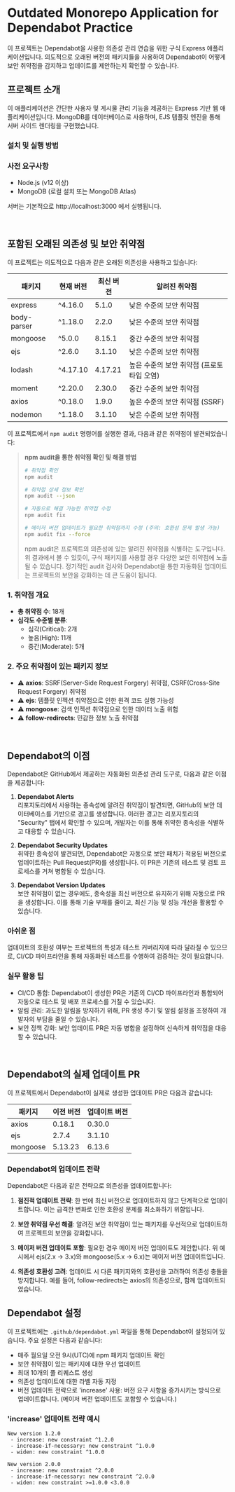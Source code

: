 # Outdated Monorepo Application for Dependabot Practice

이 프로젝트는 Dependabot을 사용한 의존성 관리 연습을 위한 구식 Express 애플리케이션입니다. 의도적으로 오래된 버전의 패키지들을 사용하여 Dependabot이 어떻게 보안 취약점을 감지하고 업데이트를 제안하는지 확인할 수 있습니다.

## 프로젝트 소개

이 애플리케이션은 간단한 사용자 및 게시물 관리 기능을 제공하는 Express 기반 웹 애플리케이션입니다. MongoDB를 데이터베이스로 사용하며, EJS 템플릿 엔진을 통해 서버 사이드 렌더링을 구현했습니다.

### 설치 및 실행 방법

### 사전 요구사항

- Node.js (v12 이상)
- MongoDB (로컬 설치 또는 MongoDB Atlas)

서버는 기본적으로 http://localhost:3000 에서 실행됩니다.

<br />

## 포함된 오래된 의존성 및 보안 취약점

이 프로젝트는 의도적으로 다음과 같은 오래된 의존성을 사용하고 있습니다:

| 패키지      | 현재 버전 | 최신 버전 | 알려진 취약점                             |
| ----------- | --------- | --------- | ----------------------------------------- |
| express     | ^4.16.0   | 5.1.0     | 낮은 수준의 보안 취약점                   |
| body-parser | ^1.18.0   | 2.2.0     | 낮은 수준의 보안 취약점                   |
| mongoose    | ^5.0.0    | 8.15.1    | 중간 수준의 보안 취약점                   |
| ejs         | ^2.6.0    | 3.1.10    | 낮은 수준의 보안 취약점                   |
| lodash      | ^4.17.10  | 4.17.21   | 높은 수준의 보안 취약점 (프로토타입 오염) |
| moment      | ^2.20.0   | 2.30.0    | 중간 수준의 보안 취약점                   |
| axios       | ^0.18.0   | 1.9.0     | 높은 수준의 보안 취약점 (SSRF)            |
| nodemon     | ^1.18.0   | 3.1.10    | 낮은 수준의 보안 취약점                   |

이 프로젝트에서 `npm audit` 명령어를 실행한 결과, 다음과 같은 취약점이 발견되었습니다:

> **npm audit을 통한 취약점 확인 및 해결 방법**
>
> ```bash
> # 취약점 확인
> npm audit
>
> # 취약점 상세 정보 확인
> npm audit --json
>
> # 자동으로 해결 가능한 취약점 수정
> npm audit fix
>
> # 메이저 버전 업데이트가 필요한 취약점까지 수정 (주의: 호환성 문제 발생 가능)
> npm audit fix --force
> ```
>
> npm audit은 프로젝트의 의존성에 있는 알려진 취약점을 식별하는 도구입니다. 위 결과에서 볼 수 있듯이, 구식 패키지를 사용할 경우 다양한 보안 취약점에 노출될 수 있습니다. 정기적인 audit 검사와 Dependabot을 통한 자동화된 업데이트는 프로젝트의 보안을 강화하는 데 큰 도움이 됩니다.

### 1. 취약점 개요

- **총 취약점 수**: 18개
- **심각도 수준별 분류**:
  - 심각(Critical): 2개
  - 높음(High): 11개
  - 중간(Moderate): 5개

### 2. 주요 취약점이 있는 패키지 정보

- ⚠️ **axios**: SSRF(Server-Side Request Forgery) 취약점, CSRF(Cross-Site Request Forgery) 취약점
- ⚠️ **ejs**: 템플릿 인젝션 취약점으로 인한 원격 코드 실행 가능성
- ⚠️ **mongoose**: 검색 인젝션 취약점으로 인한 데이터 노출 위험
- ⚠️ **follow-redirects**: 민감한 정보 노출 취약점

<br />

## Dependabot의 이점

Dependabot은 GitHub에서 제공하는 자동화된 의존성 관리 도구로, 다음과 같은 이점을 제공합니다:

1. **Dependabot Alerts**<br />
   리포지토리에서 사용하는 종속성에 알려진 취약점이 발견되면, GitHub의 보안 데이터베이스를 기반으로 경고를 생성합니다. 이러한 경고는 리포지토리의 "Security" 탭에서 확인할 수 있으며, 개발자는 이를 통해 취약한 종속성을 식별하고 대응할 수 있습니다.

2. **Dependabot Security Updates**<br />
   취약한 종속성이 발견되면, Dependabot은 자동으로 보안 패치가 적용된 버전으로 업데이트하는 Pull Request(PR)를 생성합니다. 이 PR은 기존의 테스트 및 검토 프로세스를 거쳐 병합될 수 있습니다.

3. **Dependabot Version Updates**<br />
   보안 취약점이 없는 경우에도, 종속성을 최신 버전으로 유지하기 위해 자동으로 PR을 생성합니다. 이를 통해 기술 부채를 줄이고, 최신 기능 및 성능 개선을 활용할 수 있습니다.

### 아쉬운 점

업데이트의 호환성 여부는 프로젝트의 특성과 테스트 커버리지에 따라 달라질 수 있으므로, CI/CD 파이프라인을 통해 자동화된 테스트를 수행하여 검증하는 것이 필요합니다.

### **실무 활용 팁**

- CI/CD 통합: Dependabot이 생성한 PR은 기존의 CI/CD 파이프라인과 통합되어 자동으로 테스트 및 배포 프로세스를 거칠 수 있습니다.
- 알림 관리: 과도한 알림을 방지하기 위해, PR 생성 주기 및 알림 설정을 조정하여 개발자의 부담을 줄일 수 있습니다.
- 보안 정책 강화: 보안 업데이트 PR은 자동 병합을 설정하여 신속하게 취약점을 대응할 수 있습니다.

<br />

## Dependabot의 실제 업데이트 PR

이 프로젝트에서 Dependabot이 실제로 생성한 업데이트 PR은 다음과 같습니다:

| 패키지   | 이전 버전 | 업데이트 버전 |
| -------- | --------- | ------------- |
| axios    | 0.18.1    | 0.30.0        |
| ejs      | 2.7.4     | 3.1.10        |
| mongoose | 5.13.23   | 6.13.6        |

### Dependabot의 업데이트 전략

Dependabot은 다음과 같은 전략으로 의존성을 업데이트합니다:

1. **점진적 업데이트 전략**: 한 번에 최신 버전으로 업데이트하지 않고 단계적으로 업데이트합니다. 이는 급격한 변화로 인한 호환성 문제를 최소화하기 위함입니다.

2. **보안 취약점 우선 해결**: 알려진 보안 취약점이 있는 패키지를 우선적으로 업데이트하여 프로젝트의 보안을 강화합니다.

3. **메이저 버전 업데이트 포함**: 필요한 경우 메이저 버전 업데이트도 제안합니다. 위 예시에서 ejs(2.x → 3.x)와 mongoose(5.x → 6.x)는 메이저 버전 업데이트입니다.

4. **의존성 호환성 고려**: 업데이트 시 다른 패키지와의 호환성을 고려하여 의존성 충돌을 방지합니다. 예를 들어, follow-redirects는 axios의 의존성으로, 함께 업데이트되었습니다.

## Dependabot 설정

이 프로젝트에는 `.github/dependabot.yml` 파일을 통해 Dependabot이 설정되어 있습니다. 주요 설정은 다음과 같습니다:

- 매주 월요일 오전 9시(UTC)에 npm 패키지 업데이트 확인
- 보안 취약점이 있는 패키지에 대한 우선 업데이트
- 최대 10개의 풀 리퀘스트 생성
- 의존성 업데이트에 대한 라벨 자동 지정
- 버전 업데이트 전략으로 'increase' 사용: 버전 요구 사항을 증가시키는 방식으로 업데이트합니다. (메이저 버전 업데이트도 포함할 수 있습니다.)

### 'increase' 업데이트 전략 예시

```
New version 1.2.0
 - increase: new constraint ^1.2.0
 - increase-if-necessary: new constraint ^1.0.0
 - widen: new constraint ^1.0.0

New version 2.0.0
 - increase: new constraint ^2.0.0
 - increase-if-necessary: new constraint ^2.0.0
 - widen: new constraint >=1.0.0 <3.0.0
```

